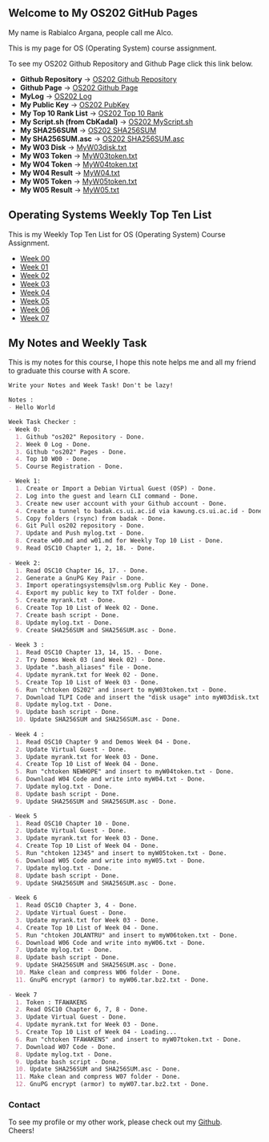## Welcome to My OS202 GitHub Pages

My name is Rabialco Argana, people call me Alco. <br/> 

This is my page for OS (Operating System) course assignment. <br/>

To see my OS202 Github Repository and Github Page click this link below. <br/>
* **Github Repository** -> [OS202 Github Repository](https://github.com/rabialco/os202/) <br/>
* **Github Page** -> [OS202 Github Page](https://rabialco.github.io/os202/) <br/>
* **MyLog** -> [OS202 Log](https://rabialco.github.io/os202/TXT/mylog.txt) <br/>
* **My Public Key** -> [OS202 PubKey](https://rabialco.github.io/os202/TXT/mypubkey.txt) <br/>
* **My Top 10 Rank List** -> [OS202 Top 10 Rank](https://rabialco.github.io/os202/TXT/myrank.txt) <br/>
* **My Script.sh (from CbKadal)** -> [OS202 MyScript.sh](https://rabialco.github.io/os202/TXT/myscript.sh) <br/>
* **My SHA256SUM** -> [OS202 SHA256SUM](https://rabialco.github.io/os202/TXT/SHA256SUM) <br/>
* **My SHA256SUM.asc** -> [OS202 SHA256SUM.asc](https://rabialco.github.io/os202/TXT/SHA256SUM.asc) <br/>
* **My W03 Disk** -> [MyW03disk.txt](https://rabialco.github.io/os202/TXT/myW03disk.txt) <br/>
* **My W03 Token** -> [MyW03token.txt](https://rabialco.github.io/os202/TXT/myW03token.txt) <br/>
* **My W04 Token** -> [MyW04token.txt](https://rabialco.github.io/os202/TXT/myW04token.txt) <br/>
* **My W04 Result** -> [MyW04.txt](https://rabialco.github.io/os202/TXT/myW04.txt)<br/>
* **My W05 Token** -> [MyW05token.txt](https://rabialco.github.io/os202/TXT/myW05token.txt)<br/>
* **My W05 Result** -> [MyW05.txt](https://rabialco.github.io/os202/TXT/myW05.txt)<br/>


## Operating Systems Weekly Top Ten List

This is my Weekly Top Ten List for OS (Operating System) Course Assignment.
* [Week 00](W00/)
* [Week 01](W01/)
* [Week 02](W02/)
* [Week 03](W03/)
* [Week 04](W04/)
* [Week 05](W05/)
* [Week 06](W06/)
* [Week 07](W07/)

## My Notes and Weekly Task

This is my notes for this course, I hope this note helps me and all my friend to graduate this course with A score.

```markdown
Write your Notes and Week Task! Don't be lazy!

Notes :
- Hello World

Week Task Checker :
- Week 0:
  1. Github "os202" Repository - Done.
  2. Week 0 Log - Done.
  3. Github "os202" Pages - Done.
  4. Top 10 W00 - Done.
  5. Course Registration - Done.

- Week 1:
  1. Create or Import a Debian Virtual Guest (OSP) - Done.
  2. Log into the guest and learn CLI command - Done.
  3. Create new user account with your Github account - Done.
  4. Create a tunnel to badak.cs.ui.ac.id via kawung.cs.ui.ac.id - Done
  5. Copy folders (rsync) from badak - Done.
  6. Git Pull os202 repository - Done.
  7. Update and Push mylog.txt - Done.
  8. Create w00.md and w01.md for Weekly Top 10 List - Done.
  9. Read OSC10 Chapter 1, 2, 18. - Done.
  
- Week 2:
  1. Read OSC10 Chapter 16, 17. - Done.
  2. Generate a GnuPG Key Pair - Done.
  3. Import operatingsystems@vlsm.org Public Key - Done.
  4. Export my public key to TXT folder - Done.
  5. Create myrank.txt - Done.
  6. Create Top 10 List of Week 02 - Done.
  7. Create bash script - Done.
  8. Update mylog.txt - Done.
  9. Create SHA256SUM and SHA256SUM.asc - Done.
  
- Week 3 :
  1. Read OSC10 Chapter 13, 14, 15. - Done.
  2. Try Demos Week 03 (and Week 02) - Done.
  3. Update ".bash_aliases" file - Done.
  4. Update myrank.txt for Week 02 - Done.
  5. Create Top 10 List of Week 03 - Done.
  6. Run "chtoken OS202" and insert to myW03token.txt - Done.
  7. Download TLPI Code and insert the "disk usage" into myW03disk.txt - Done.
  8. Update mylog.txt - Done.
  9. Update bash script - Done.
  10. Update SHA256SUM and SHA256SUM.asc - Done.
  
- Week 4 :
  1. Read OSC10 Chapter 9 and Demos Week 04 - Done.
  2. Update Virtual Guest - Done.
  3. Update myrank.txt for Week 03 - Done.
  4. Create Top 10 List of Week 04 - Done.
  5. Run "chtoken NEWHOPE" and insert to myW04token.txt - Done.
  6. Download W04 Code and write into myW04.txt - Done.
  7. Update mylog.txt - Done.
  8. Update bash script - Done.
  9. Update SHA256SUM and SHA256SUM.asc - Done.

- Week 5
  1. Read OSC10 Chapter 10 - Done.
  2. Update Virtual Guest - Done.
  3. Update myrank.txt for Week 03 - Done.
  4. Create Top 10 List of Week 04 - Done.
  5. Run "chtoken 12345" and insert to myW05token.txt - Done.
  6. Download W05 Code and write into myW05.txt - Done.
  7. Update mylog.txt - Done.
  8. Update bash script - Done.
  9. Update SHA256SUM and SHA256SUM.asc - Done.
  
- Week 6
  1. Read OSC10 Chapter 3, 4 - Done.
  2. Update Virtual Guest - Done.
  3. Update myrank.txt for Week 03 - Done.
  4. Create Top 10 List of Week 04 - Done.
  5. Run "chtoken JOLANTRU" and insert to myW06token.txt - Done.
  6. Download W06 Code and write into myW06.txt - Done.
  7. Update mylog.txt - Done.
  8. Update bash script - Done.
  9. Update SHA256SUM and SHA256SUM.asc - Done.
  10. Make clean and compress W06 folder - Done.
  11. GnuPG encrypt (armor) to myW06.tar.bz2.txt - Done.
  
- Week 7
  1. Token : TFAWAKENS
  2. Read OSC10 Chapter 6, 7, 8 - Done.
  3. Update Virtual Guest - Done.
  4. Update myrank.txt for Week 03 - Done.
  5. Create Top 10 List of Week 04 - Loading...
  6. Run "chtoken TFAWAKENS" and insert to myW07token.txt - Done.
  7. Download W07 Code - Done.
  8. Update mylog.txt - Done.
  9. Update bash script - Done.
  10. Update SHA256SUM and SHA256SUM.asc - Done.
  11. Make clean and compress W07 folder - Done.
  12. GnuPG encrypt (armor) to myW07.tar.bz2.txt - Done.

```

### Contact
To see my profile or my other work, please check out my [Github](https://github.com/rabialco). <br/>
Cheers!

